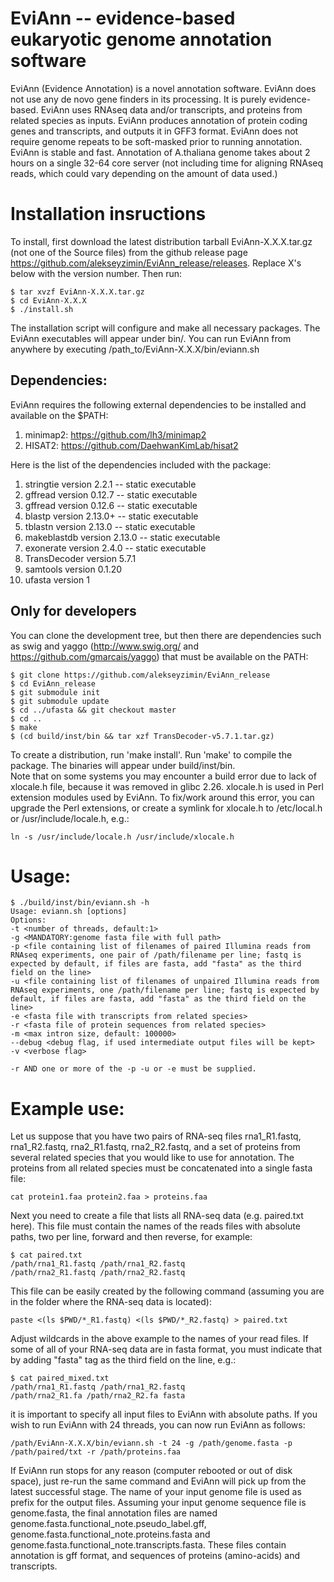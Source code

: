 # EviAnn -- evidence-based eukaryotic genome annotation software

EviAnn (Evidence Annotation) is a novel annotation software.  EviAnn does not use any de novo gene finders in its processing.  It is purely evidence-based.  EviAnn uses RNAseq data and/or transcripts, and proteins from related species as inputs.  EviAnn produces annotation of protein coding genes and transcripts, and outputs it in GFF3 format.  EviAnn does not require genome repeats to be soft-masked prior to running annotation.  EviAnn is stable and fast. Annotation of A.thaliana genome takes about 2 hours on a single 32-64 core server (not including time for aligning RNAseq reads, which could vary depending on the amount of data used.) 

# Installation insructions

To install, first download the latest distribution tarball EviAnn-X.X.X.tar.gz (not one of the Source files) from the github release page https://github.com/alekseyzimin/EviAnn_release/releases. Replace X's below with the version number. Then run:
```
$ tar xvzf EviAnn-X.X.X.tar.gz
$ cd EviAnn-X.X.X
$ ./install.sh
```
The installation script will configure and make all necessary packages.  The EviAnn executables will appear under bin/.  You can run EviAnn from anywhere by executing /path_to/EviAnn-X.X.X/bin/eviann.sh

## Dependencies:

EviAnn requires the following external dependencies to be installed and available on the $PATH:

1. minimap2: https://github.com/lh3/minimap2
2. HISAT2: https://github.com/DaehwanKimLab/hisat2

Here is the list of the dependencies included with the package:

1. stringtie version 2.2.1 -- static executable
2. gffread version 0.12.7 -- static executable
3. gffread version 0.12.6 -- static executable
4. blastp version 2.13.0+ -- static executable
5. tblastn version 2.13.0 -- static executable
6. makeblastdb version 2.13.0 -- static executable
7. exonerate version 2.4.0 -- static executable
8. TransDecoder version 5.7.1
9. samtools version 0.1.20
10. ufasta version 1

## Only for developers

You can clone the development tree, but then there are dependencies such as swig and yaggo (http://www.swig.org/ and https://github.com/gmarcais/yaggo) that must be available on the PATH:

```
$ git clone https://github.com/alekseyzimin/EviAnn_release
$ cd EviAnn_release
$ git submodule init
$ git submodule update
$ cd ../ufasta && git checkout master
$ cd ..
$ make
$ (cd build/inst/bin && tar xzf TransDecoder-v5.7.1.tar.gz)
```
To create a distribution, run 'make install'. Run 'make' to compile the package. The binaries will appear under build/inst/bin.  
Note that on some systems you may encounter a build error due to lack of xlocale.h file, because it was removed in glibc 2.26.  xlocale.h is used in Perl extension modules used by EviAnn.  To fix/work around this error, you can upgrade the Perl extensions, or create a symlink for xlocale.h to /etc/local.h or /usr/include/locale.h, e.g.:
```
ln -s /usr/include/locale.h /usr/include/xlocale.h
```

# Usage:
```
$ ./build/inst/bin/eviann.sh -h
Usage: eviann.sh [options]
Options:
-t <number of threads, default:1>
-g <MANDATORY:genome fasta file with full path>
-p <file containing list of filenames of paired Illumina reads from RNAseq experiments, one pair of /path/filename per line; fastq is expected by default, if files are fasta, add "fasta" as the third field on the line>
-u <file containing list of filenames of unpaired Illumina reads from RNAseq experiments, one /path/filename per line; fastq is expected by default, if files are fasta, add "fasta" as the third field on the line>
-e <fasta file with transcripts from related species>
-r <fasta file of protein sequences from related species>
-m <max intron size, default: 100000>
--debug <debug flag, if used intermediate output files will be kept>
-v <verbose flag>

-r AND one or more of the -p -u or -e must be supplied.
```

# Example use:

Let us suppose that you have two pairs of RNA-seq files rna1_R1.fastq, rna1_R2.fastq, rna2_R1.fastq, rna2_R2.fastq, and a set of proteins from several related species that you would like to use for annotation.  The proteins from all related species must be concatenated into a single fasta file:
```
cat protein1.faa protein2.faa > proteins.faa
```
Next you need to create a file that lists all RNA-seq data (e.g. paired.txt here). This file must contain the names of the reads files with absolute paths, two per line, forward and then reverse, for example:
```
$ cat paired.txt
/path/rna1_R1.fastq /path/rna1_R2.fastq
/path/rna2_R1.fastq /path/rna2_R2.fastq
```
This file can be easily created by the following command (assuming you are in the folder where the RNA-seq data is located):
```
paste <(ls $PWD/*_R1.fastq) <(ls $PWD/*_R2.fastq) > paired.txt
```
Adjust wildcards in the above example to the names of your read files. If some of all of your RNA-seq data are in fasta format, you must indicate that by adding "fasta" tag as the third field on the line, e.g.:
```
$ cat paired_mixed.txt
/path/rna1_R1.fastq /path/rna1_R2.fastq
/path/rna2_R1.fa /path/rna2_R2.fa fasta
```
it is important to specify all input files to EviAnn with absolute paths.  If you wish to run EviAnn with 24 threads, you can now run EviAnn as follows:
```
/path/EviAnn-X.X.X/bin/eviann.sh -t 24 -g /path/genome.fasta -p /path/paired/txt -r /path/proteins.faa
```
If EviAnn run stops for any reason (computer rebooted or out of disk space), just re-run the same command and EviAnn will pick up from the latest successful stage.  The name of your input genome file is used as prefix for the output files. Assuming your input genome sequence file is genome.fasta, the final annotation files are named genome.fasta.functional_note.pseudo_label.gff, genome.fasta.functional_note.proteins.fasta and genome.fasta.functional_note.transcripts.fasta. These files contain annotation is gff format, and sequences of proteins (amino-acids) and transcripts.

